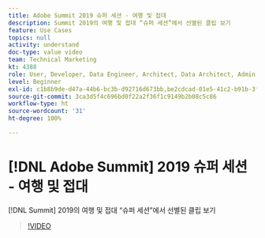 ```yaml
---
title: Adobe Summit 2019 슈퍼 세션 - 여행 및 접대
description: Summit 2019의 여행 및 접대 “슈퍼 세션”에서 선별된 클립 보기
feature: Use Cases
topics: null
activity: understand
doc-type: value video
team: Technical Marketing
kt: 4388
role: User, Developer, Data Engineer, Architect, Data Architect, Admin, Leader
level: Beginner
exl-id: c1b8b9de-d47a-44b6-bc3b-d92716d673bb,be2cdcad-01e5-41c2-b91b-3feec9d17d50
source-git-commit: 3ca3d5f4c696bd0f22a2f36f1c9149b2b08c5c86
workflow-type: ht
source-wordcount: '31'
ht-degree: 100%

---
```


# [!DNL Adobe Summit] 2019 슈퍼 세션 - 여행 및 접대

[!DNL Summit] 2019의 여행 및 접대 “슈퍼 세션”에서 선별된 클립 보기

>[!VIDEO](https://video.tv.adobe.com/v/31442/?quality=12)

